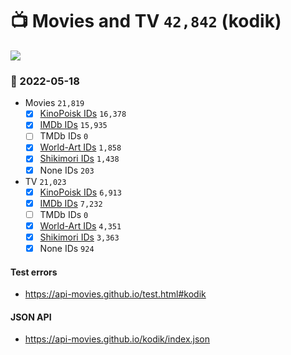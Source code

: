 # :tv: Movies and TV `42,842` (kodik)

<a href="https://API-Movies.github.io"><img src="https://API-Movies.github.io/banner.png?cache"></a>

### :date: 2022-05-18
- Movies `21,819`
  - [x] <a href="https://API-Movies.github.io/kodik/movie_kinopoisk_ids.json">KinoPoisk IDs</a> `16,378`
  - [x] <a href="https://API-Movies.github.io/kodik/movie_imdb_ids.json">IMDb IDs</a> `15,935`
  - [ ] TMDb IDs `0`
  - [x] <a href="https://API-Movies.github.io/kodik/movie_world_art_ids.json">World-Art IDs</a> `1,858`
  - [x] <a href="https://API-Movies.github.io/kodik/movie_shikimori_ids.json">Shikimori IDs</a> `1,438`
  - [x] None IDs `203`
- TV `21,023`
  - [x] <a href="https://API-Movies.github.io/kodik/tv_kinopoisk_ids.json">KinoPoisk IDs</a> `6,913`
  - [x] <a href="https://API-Movies.github.io/kodik/tv_imdb_ids.json">IMDb IDs</a> `7,232`
  - [ ] TMDb IDs `0`
  - [x] <a href="https://API-Movies.github.io/kodik/tv_world_art_ids.json">World-Art IDs</a> `4,351`
  - [x] <a href="https://API-Movies.github.io/kodik/tv_shikimori_ids.json">Shikimori IDs</a> `3,363`
  - [x] None IDs `924`
#### Test errors
- <a href='https://api-movies.github.io/test.html#kodik'>https://api-movies.github.io/test.html#kodik</a>
#### JSON API
- <a href='https://api-movies.github.io/kodik/index.json'>https://api-movies.github.io/kodik/index.json</a>
